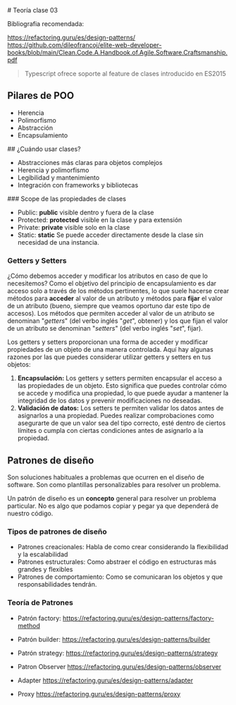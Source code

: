# Teoría clase 03


Bibliografia recomendada:

https://refactoring.guru/es/design-patterns/
https://github.com/dileofrancoj/elite-web-developer-books/blob/main/Clean.Code.A.Handbook.of.Agile.Software.Craftsmanship.pdf

> Typescript ofrece soporte al feature de clases introducido en ES2015

## Pilares de POO
- Herencia
- Polimorfismo
- Abstracción
- Encapsulamiento

## ¿Cuándo usar clases?
- Abstracciones más claras para objetos complejos
- Herencia y polimorfismo
- Legibilidad y mantenimiento
- Integración con frameworks y bibliotecas

### Scope de las propiedades de clases
- Public: **public** visible dentro y fuera de la clase
- Protected: **protected** visible en la clase y para extensión
- Private: **private** visible solo en la clase
- Static: **static** Se puede acceder directamente desde la clase sin necesidad de una instancia.

### Getters y Setters

¿Cómo debemos acceder y modificar los atributos en caso de que lo necesitemos? Como el objetivo del principio de encapsulamiento es dar acceso solo a través de los métodos pertinentes, lo que suele hacerse crear métodos para **acceder** al valor de un atributo y métodos para **fijar** el valor de un atributo (bueno, siempre que veamos oportuno dar este tipo de accesos). Los métodos que permiten acceder al valor de un atributo se denominan "*getters*" (del verbo inglés "*get*", obtener) y los que fijan el valor de un atributo se denominan "*setters*" (del verbo inglés "*set*", fijar).

Los getters y setters  proporcionan una forma de acceder y modificar propiedades de un objeto de una manera controlada. Aquí hay algunas razones por las que puedes considerar utilizar getters y setters en tus objetos:

1. **Encapsulación:** Los getters y setters permiten encapsular el acceso a las propiedades de un objeto. Esto significa que puedes controlar cómo se accede y modifica una propiedad, lo que puede ayudar a mantener la integridad de los datos y prevenir modificaciones no deseadas.
2. **Validación de datos:** Los setters te permiten validar los datos antes de asignarlos a una propiedad. Puedes realizar comprobaciones como asegurarte de que un valor sea del tipo correcto, esté dentro de ciertos límites o cumpla con ciertas condiciones antes de asignarlo a la propiedad.

## Patrones de diseño

Son soluciones habituales a problemas que ocurren en el diseño de software. Son como plantillas personalizables para resolver un problema.

Un patrón de diseño es un **concepto** general para resolver un problema particular. No es algo que podamos copiar y pegar ya que dependerá de nuestro código.

### Tipos de patrones de diseño

- Patrones creacionales: Habla de como crear considerando la flexibilidad y la escalabilidad
- Patrones estructurales: Como abstraer el código en estructuras más grandes y flexibles
- Patrones de comportamiento: Como se comunicaran los objetos y que responsabilidades tendrán.

### Teoría de Patrones

- Patrón factory:
https://refactoring.guru/es/design-patterns/factory-method

- Patrón builder:
https://refactoring.guru/es/design-patterns/builder

- Patrón strategy:
https://refactoring.guru/es/design-patterns/strategy

- Patron Observer
https://refactoring.guru/es/design-patterns/observer

- Adapter
https://refactoring.guru/es/design-patterns/adapter

- Proxy
https://refactoring.guru/es/design-patterns/proxy